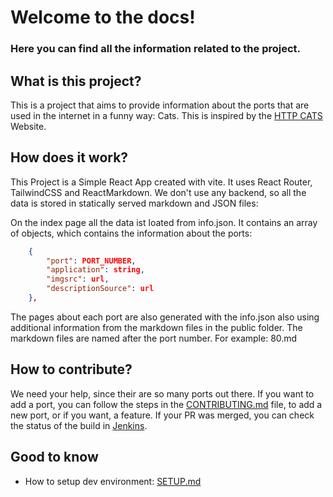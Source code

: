 # Welcome to the docs!

### Here you can find all the information related to the project.

## What is this project?

This is a project that aims to provide information about the ports that are used in the internet in a funny way: Cats. This is inspired by the [HTTP CATS](https://http.cat) Website.

## How does it work?

This Project is a Simple React App created with vite. It uses React Router, TailwindCSS and ReactMarkdown. We don't use any backend, so all the data is stored in statically served markdown and JSON files:

On the index page all the data ist loated from info.json. It contains an array of objects, which contains the information about the ports:

```JSON
    {
        "port": PORT_NUMBER,
        "application": string,
        "imgsrc": url,
        "descriptionSource": url
    },
```

The pages about each port are also generated with the info.json also using additional information from the markdown files in the public folder. The markdown files are named after the port number. For example: 80.md

## How to contribute?

We need your help, since their are so many ports out there. If you want to add a port, you can follow the steps in the [CONTRIBUTING.md](CONTRIBUTING.md) file, to add a new port, or if you want, a feature. If your PR was merged, you can check the status of the build in [Jenkins](https://jenkins.raspi.timkausemann.de/job/portcats/).

## Good to know

- How to setup dev environment: [SETUP.md](SETUP.md)
